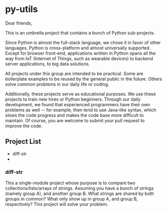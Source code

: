 # py-utils

Dear friends,

This is an umbrella project that contains a bunch of Python sub-projects. 

Since Python is almost the full-stack language, we chose it in favor of other languages. Python is cross-platform and almost universally supported. Except for browser front-end, applications written in Python spans all the way from IoT (Internet of Things, such as wearable devices) to backend server applications, to big data solutions.   

All projects under this group are intended to be practical. Some are boilerplate examples to be reused by the general public in the future. Others solve common problems in our daily life or coding. 

Additionally, these projects serve as educational purposes. We use these projects to train new hires or Python beginners. Through our daily development, we found that experienced programmers have their own problems as well -- for example, then tend to use Java-like syntax, which slows the code progress and makes the code base more difficult to maintain. Of course, you are welcome to submit your pull request to improve the code.

## Project List
* diff-str
* 

### diff-str

This a single-module project whose purpose is to compare two collections/lists/arrays of strings. Assuming you have a bunch of strings (namely group A),  and another group B. What strings are shared by both groups in common? What only show up in group A, and group B, respectively? This project will solve your problem. 
